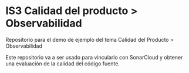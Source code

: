 # IS3 Calidad del producto > Observabilidad

Repositorio para el demo de ejemplo del tema Calidad del Producto > Observabilidad

Este repositorio va a ser usado para vincularlo con SonarCloud y obtener una evaluación de la calidad del código fuente.